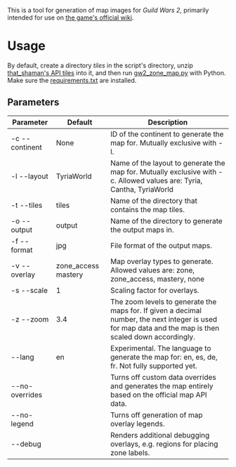 This is a tool for generation of map images for _Guild Wars 2_, primarily intended for use on [the game's official wiki](https://wiki.guildwars2.com/).

# Usage

By default, create a directory _tiles_ in the script's directory, unzip [that_shaman's API tiles](https://thatshaman.com/files/maps/) into it, and then
run [gw2_zone_map.py](gw2_zone_map.py) with Python. Make sure the [requirements.txt](requirements.txt) are installed.

## Parameters

| Parameter      | Default             | Description                                                                                                                                             |
|----------------|---------------------|---------------------------------------------------------------------------------------------------------------------------------------------------------|
| -c --continent | None                | ID of the continent to generate the map for. Mutually exclusive with -l.                                                                                |
| -l --layout    | TyriaWorld          | Name of the layout to generate the map for. Mutually exclusive with -c. Allowed values are: Tyria, Cantha, TyriaWorld                                   |
| -t --tiles     | tiles               | Name of the directory that contains the map tiles.                                                                                                      |
| -o --output    | output              | Name of the directory to generate the output maps in.                                                                                                   |
| -f --format    | jpg                 | File format of the output maps.                                                                                                                         |
| -v --overlay   | zone_access mastery | Map overlay types to generate. Allowed values are: zone, zone_access, mastery, none                                                                     |
| -s --scale     | 1                   | Scaling factor for overlays.                                                                                                                            |
| -z --zoom      | 3.4                 | The zoom levels to generate the maps for. If given a decimal number, the next integer is used for map data and the map is then scaled down accordingly. |
| --lang         | en                  | Experimental. The language to generate the map for: en, es, de, fr. Not fully supported yet.                                                            |
| --no-overrides |                     | Turns off custom data overrides and generates the map entirely based on the official map API data.                                                      |
| --no-legend    |                     | Turns off generation of map overlay legends.                                                                                                            |
| --debug        |                     | Renders additional debugging overlays, e.g. regions for placing zone labels.                                                                            |
